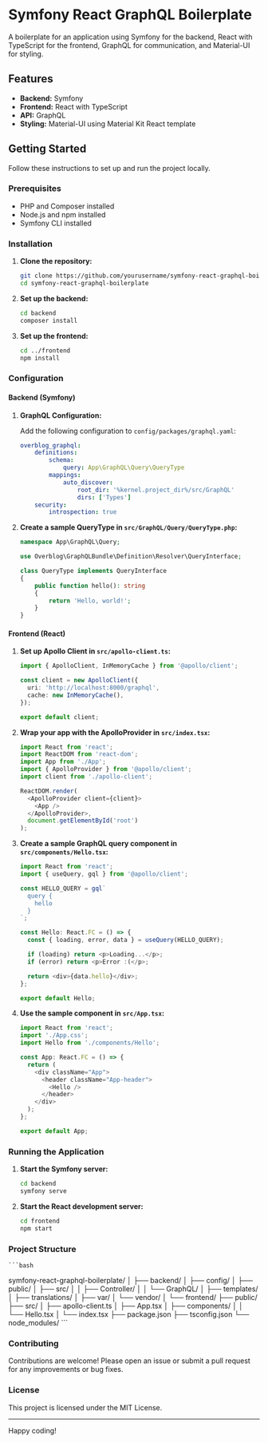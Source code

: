 # Symfony React GraphQL Boilerplate

A boilerplate for an application using Symfony for the backend, React with TypeScript for the frontend, GraphQL for communication, and Material-UI for styling.

## Features

- **Backend:** Symfony
- **Frontend:** React with TypeScript
- **API:** GraphQL
- **Styling:** Material-UI using Material Kit React template

## Getting Started

Follow these instructions to set up and run the project locally.

### Prerequisites

- PHP and Composer installed
- Node.js and npm installed
- Symfony CLI installed

### Installation

1. **Clone the repository:**

    ```bash
    git clone https://github.com/yourusername/symfony-react-graphql-boilerplate.git
    cd symfony-react-graphql-boilerplate
    ```

2. **Set up the backend:**

    ```bash
    cd backend
    composer install
    ```

3. **Set up the frontend:**

    ```bash
    cd ../frontend
    npm install
    ```

### Configuration

#### Backend (Symfony)

1. **GraphQL Configuration:**

    Add the following configuration to `config/packages/graphql.yaml`:

    ```yaml
    overblog_graphql:
        definitions:
            schema:
                query: App\GraphQL\Query\QueryType
            mappings:
                auto_discover:
                    root_dir: '%kernel.project_dir%/src/GraphQL'
                    dirs: ['Types']
        security:
            introspection: true
    ```

2. **Create a sample QueryType in `src/GraphQL/Query/QueryType.php`:**

    ```php
    namespace App\GraphQL\Query;

    use Overblog\GraphQLBundle\Definition\Resolver\QueryInterface;

    class QueryType implements QueryInterface
    {
        public function hello(): string
        {
            return 'Hello, world!';
        }
    }
    ```

#### Frontend (React)

1. **Set up Apollo Client in `src/apollo-client.ts`:**

    ```typescript
    import { ApolloClient, InMemoryCache } from '@apollo/client';

    const client = new ApolloClient({
      uri: 'http://localhost:8000/graphql',
      cache: new InMemoryCache(),
    });

    export default client;
    ```

2. **Wrap your app with the ApolloProvider in `src/index.tsx`:**

    ```typescript
    import React from 'react';
    import ReactDOM from 'react-dom';
    import App from './App';
    import { ApolloProvider } from '@apollo/client';
    import client from './apollo-client';

    ReactDOM.render(
      <ApolloProvider client={client}>
        <App />
      </ApolloProvider>,
      document.getElementById('root')
    );
    ```

3. **Create a sample GraphQL query component in `src/components/Hello.tsx`:**

    ```typescript
    import React from 'react';
    import { useQuery, gql } from '@apollo/client';

    const HELLO_QUERY = gql`
      query {
        hello
      }
    `;

    const Hello: React.FC = () => {
      const { loading, error, data } = useQuery(HELLO_QUERY);

      if (loading) return <p>Loading...</p>;
      if (error) return <p>Error :(</p>;

      return <div>{data.hello}</div>;
    };

    export default Hello;
    ```

4. **Use the sample component in `src/App.tsx`:**

    ```typescript
    import React from 'react';
    import './App.css';
    import Hello from './components/Hello';

    const App: React.FC = () => {
      return (
        <div className="App">
          <header className="App-header">
            <Hello />
          </header>
        </div>
      );
    };

    export default App;
    ```

### Running the Application

1. **Start the Symfony server:**

    ```bash
    cd backend
    symfony serve
    ```

2. **Start the React development server:**

    ```bash
    cd frontend
    npm start
    ```

### Project Structure

    ```bash
symfony-react-graphql-boilerplate/
│
├── backend/
│ ├── config/
│ ├── public/
│ ├── src/
│ │ ├── Controller/
│ │ └── GraphQL/
│ ├── templates/
│ ├── translations/
│ ├── var/
│ └── vendor/
│
└── frontend/
├── public/
├── src/
│ ├── apollo-client.ts
│ ├── App.tsx
│ ├── components/
│ │ └── Hello.tsx
│ └── index.tsx
├── package.json
├── tsconfig.json
└── node_modules/
    ```


### Contributing

Contributions are welcome! Please open an issue or submit a pull request for any improvements or bug fixes.

### License

This project is licensed under the MIT License.

---

Happy coding!
